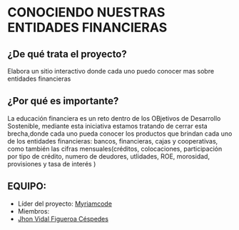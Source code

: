 # CONOCIENDO NUESTRAS ENTIDADES FINANCIERAS

## ¿De qué trata el proyecto?

Elabora un sitio interactivo donde cada uno puedo conocer mas sobre entidades financieras

## ¿Por qué es importante? 

La educación financiera es un reto dentro de los OBjetivos de Desarrollo Sostenible, mediante esta iniciativa estamos tratando de cerrar esta brecha,donde cada uno pueda conocer los productos que brindan cada uno de los entidades financieras: bancos, financieras, cajas y cooperativas, como también las cifras mensuales(créditos, colocaciones, participación por tipo de crédito, numero de deudores, utlidades, ROE, morosidad, provisiones y tasa de interés )

## EQUIPO:

* Líder del proyecto: [Myriamcode](https://github.com/Myriamcode)
* Miembros: 
* [Jhon Vidal Figueroa Céspedes](https://github.com/JhonFiUNFV)
